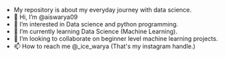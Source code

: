 -  My repository is about my everyday journey with data science.
- 👋 Hi, I’m @aiswarya09
- 👀 I’m interested in Data science and python programming.
- 🌱 I’m currently learning Data Science (Machine Learning).
- 💞️ I’m looking to collaborate on beginner level machine learning projects.
- 📫 How to reach me @_ice_warya (That's my instagram handle.)

<!---
aiswarya09/aiswarya09 is a ✨ special ✨ repository because its `README.md` (this file) appears on your GitHub profile.
You can click the Preview link to take a look at your changes.
--->
